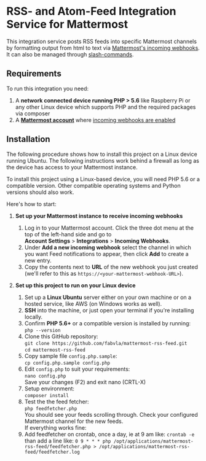 # RSS- and Atom-Feed Integration Service for Mattermost

This integration service posts RSS feeds into specific Mattermost channels by formatting output from html to text
via [Mattermost's incoming webhooks](https://docs.mattermost.com/developer/webhooks-incoming.html). It can also be managed through [slash-commands](https://docs.mattermost.com/developer/slash-commands.html).

## Requirements

To run this integration you need:

1. A **network connected device running PHP > 5.6** like Raspberry Pi or any other Linux device which supports PHP and the required packages via composer
2. A **[Mattermost account](http://www.mattermost.org/)** where [incoming webhooks are enabled](https://docs.mattermost.com/developer/webhooks-incoming.html)

## Installation

The following procedure shows how to install this project on a Linux device running Ubuntu.
The following instructions work behind a firewall as long as the device has access to your Mattermost instance.

To install this project using a Linux-based device, you will need PHP 5.6 or a compatible version.
Other compatible operating systems and Python versions should also work.

Here's how to start:

1. **Set up your Mattermost instance to receive incoming webhooks**
    1. Log in to your Mattermost account. Click the three dot menu at the top of the left-hand side and go to  
        **Account Settings** > **Integrations** > **Incoming Webhooks**.
    2. Under **Add a new incoming webhook** select the channel in which you want Feed notifications to appear, then click **Add** to create a new entry.
    3. Copy the contents next to **URL** of the new webhook you just created (we'll refer to this as `https://<your-mattermost-webhook-URL>`).

2. **Set up this project to run on your Linux device**
    1. Set up a **Linux Ubuntu** server either on your own machine or on a hosted service, like AWS (on Windows works as well).
    2. **SSH** into the machine, or just open your terminal if you're installing locally.
    3. Confirm **PHP 5.6+** or a compatible version is installed by running:  
        `php --version`
    4. Clone this GitHub repository:  
        `git clone https://github.com/fabvla/mattermost-rss-feed.git`  
        `cd mattermost-rss-feed`
    5. Copy sample file `config.php.sample`:  
        `cp config.php.sample config.php`
    6. Edit `config.php` to suit your requirements:  
        `nano config.php`  
        Save your changes (F2) and exit nano (CRTL-X)
    7. Setup environment:  
         `composer install`
    8. Test the the feed fetcher:  
        `php feedfetcher.php`  
        You should see your feeds scrolling through. Check your configured Mattermost channel for the new feeds.  
        If everything works fine:
    9. Add feedfetcher on crontab, once a day, ie at 9 am like:
		`crontab -e` 
		than add a line like:
		`0 9 * * * php /opt/applications/mattermost-rss-feed/feedfetcher.php > /opt/applications/mattermost-rss-feed/feedfetcher.log`


